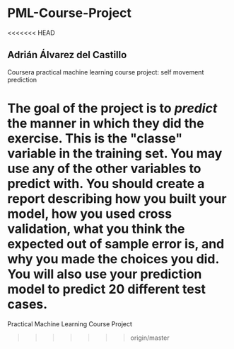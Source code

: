 # PML-Course-Project
<<<<<<< HEAD
## Adrián Álvarez del Castillo
Coursera practical machine learning course project: self movement prediction

The goal of the project is to *predict* the manner in which they did the exercise. This is the "classe" variable in the training set. You may use any of the other variables to predict with. You should create a report describing how you built your model, how you used cross validation, what you think the expected out of sample error is, and why you made the choices you did. You will also use your prediction model to predict 20 different test cases.
=======
Practical Machine Learning Course Project
>>>>>>> origin/master
